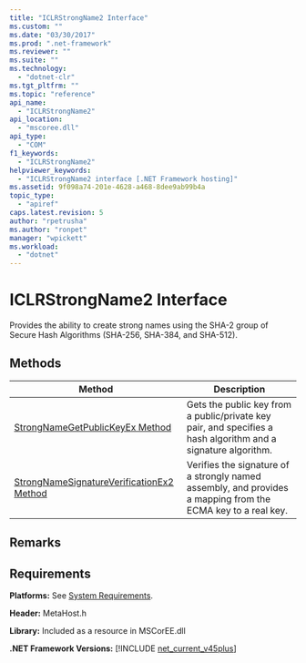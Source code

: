 ```yaml
---
title: "ICLRStrongName2 Interface"
ms.custom: ""
ms.date: "03/30/2017"
ms.prod: ".net-framework"
ms.reviewer: ""
ms.suite: ""
ms.technology: 
  - "dotnet-clr"
ms.tgt_pltfrm: ""
ms.topic: "reference"
api_name: 
  - "ICLRStrongName2"
api_location: 
  - "mscoree.dll"
api_type: 
  - "COM"
f1_keywords: 
  - "ICLRStrongName2"
helpviewer_keywords: 
  - "ICLRStrongName2 interface [.NET Framework hosting]"
ms.assetid: 9f098a74-201e-4628-a468-8dee9ab99b4a
topic_type: 
  - "apiref"
caps.latest.revision: 5
author: "rpetrusha"
ms.author: "ronpet"
manager: "wpickett"
ms.workload: 
  - "dotnet"
---
```

# ICLRStrongName2 Interface
Provides the ability to create strong names using the SHA-2 group of Secure Hash Algorithms (SHA-256, SHA-384, and SHA-512).  
  
## Methods  
  
|Method|Description|  
|------------|-----------------|  
|[StrongNameGetPublicKeyEx Method](../../../../docs/framework/unmanaged-api/hosting/strongnamegetpublickeyex-method.md)|Gets the public key from a public/private key pair, and specifies a hash algorithm and a signature algorithm.|  
|[StrongNameSignatureVerificationEx2 Method](../../../../docs/framework/unmanaged-api/hosting/strongnamesignatureverificationex2-method.md)|Verifies the signature of a strongly named assembly, and provides a mapping from the ECMA key to a real key.|  
  
## Remarks  
  
## Requirements  
 **Platforms:** See [System Requirements](../../../../docs/framework/get-started/system-requirements.md).  
  
 **Header:** MetaHost.h  
  
 **Library:** Included as a resource in MSCorEE.dll  
  
 **.NET Framework Versions:** [!INCLUDE [net_current_v45plus](../../../../includes/net-current-v45plus-md.md)]

